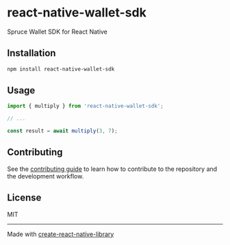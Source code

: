 # react-native-wallet-sdk

Spruce Wallet SDK for React Native

## Installation

```sh
npm install react-native-wallet-sdk
```

## Usage

```js
import { multiply } from 'react-native-wallet-sdk';

// ...

const result = await multiply(3, 7);
```

## Contributing

See the [contributing guide](CONTRIBUTING.md) to learn how to contribute to the repository and the development workflow.

## License

MIT

---

Made with [create-react-native-library](https://github.com/callstack/react-native-builder-bob)
